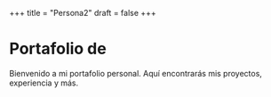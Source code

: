 +++
title = "Persona2"
draft = false
+++

# Portafolio de 

Bienvenido a mi portafolio personal. Aquí encontrarás mis proyectos, experiencia y más.